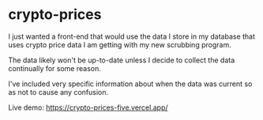 # crypto-prices
I just wanted a front-end that would use the data I store in my database that uses crypto price data I am getting with my new scrubbing program.

The data likely won't be up-to-date unless I decide to collect the data continually for some reason. 

I've included very specific information about when the data was current so as not to cause any confusion.

Live demo: https://crypto-prices-five.vercel.app/